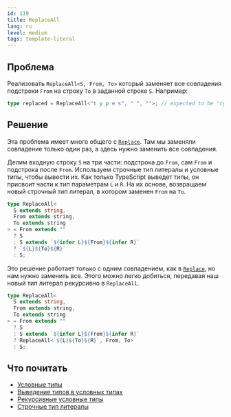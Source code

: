 ```yaml
---
id: 119
title: ReplaceAll
lang: ru
level: medium
tags: template-literal
---
```


## Проблема

Реализовать `ReplaceAll<S, From, To>` который заменяет все совпадения подстроки `From` на строку `To` в заданной строке `S`.
Например:

```typescript
type replaced = ReplaceAll<"t y p e s", " ", "">; // expected to be 'types'
```

## Решение

Эта проблема имеет много общего с [`Replace`](./medium-replace.md).
Там мы заменяли совпадение только один раз, а здесь нужно заменить все совпадения.

Делим входную строку `S` на три части: подстрока до `From`, сам `From` и подстрока после `From`.
Используем строчные тип литералы и условные типы, чтобы вывести их.
Как только TypeScript выведет типы, он присвоит части к тип параметрам `L` и `R`.
На их основе, возвращаем новый строчный тип литерал, в котором заменен `From` на `To`.

```typescript
type ReplaceAll<
  S extends string,
  From extends string,
  To extends string
> = From extends ""
  ? S
  : S extends `${infer L}${From}${infer R}`
  ? `${L}${To}${R}`
  : S;
```

Это решение работает только с одним совпадением, как в [`Replace`](./medium-replace.md), но нам нужно заменить все.
Этого можно легко добиться, передавая наш новый тип литерал рекурсивно в `ReplaceAll`.

```typescript
type ReplaceAll<
  S extends string,
  From extends string,
  To extends string
> = From extends ""
  ? S
  : S extends `${infer L}${From}${infer R}`
  ? ReplaceAll<`${L}${To}${R}`, From, To>
  : S;
```

## Что почитать

- [Условные типы](https://www.typescriptlang.org/docs/handbook/2/conditional-types.html)
- [Выведение типов в условных типах](https://www.typescriptlang.org/docs/handbook/2/conditional-types.html#inferring-within-conditional-types)
- [Рекурсивные условные типы](https://www.typescriptlang.org/docs/handbook/release-notes/typescript-4-1.html#recursive-conditional-types)
- [Строчные тип литералы](https://www.typescriptlang.org/docs/handbook/release-notes/typescript-4-1.html#template-literal-types)
